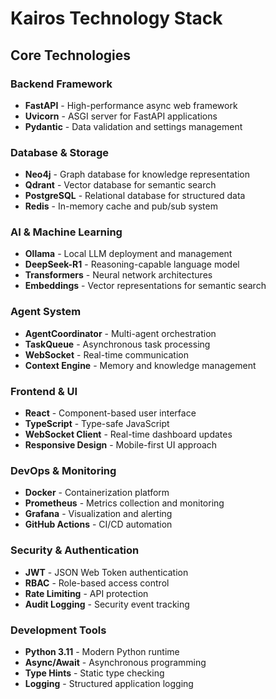 # Kairos Technology Stack

## Core Technologies

### Backend Framework
- **FastAPI** - High-performance async web framework
- **Uvicorn** - ASGI server for FastAPI applications
- **Pydantic** - Data validation and settings management

### Database & Storage
- **Neo4j** - Graph database for knowledge representation
- **Qdrant** - Vector database for semantic search
- **PostgreSQL** - Relational database for structured data
- **Redis** - In-memory cache and pub/sub system

### AI & Machine Learning
- **Ollama** - Local LLM deployment and management
- **DeepSeek-R1** - Reasoning-capable language model
- **Transformers** - Neural network architectures
- **Embeddings** - Vector representations for semantic search

### Agent System
- **AgentCoordinator** - Multi-agent orchestration
- **TaskQueue** - Asynchronous task processing
- **WebSocket** - Real-time communication
- **Context Engine** - Memory and knowledge management

### Frontend & UI
- **React** - Component-based user interface
- **TypeScript** - Type-safe JavaScript
- **WebSocket Client** - Real-time dashboard updates
- **Responsive Design** - Mobile-first UI approach

### DevOps & Monitoring
- **Docker** - Containerization platform
- **Prometheus** - Metrics collection and monitoring
- **Grafana** - Visualization and alerting
- **GitHub Actions** - CI/CD automation

### Security & Authentication
- **JWT** - JSON Web Token authentication
- **RBAC** - Role-based access control
- **Rate Limiting** - API protection
- **Audit Logging** - Security event tracking

### Development Tools
- **Python 3.11** - Modern Python runtime
- **Async/Await** - Asynchronous programming
- **Type Hints** - Static type checking
- **Logging** - Structured application logging
